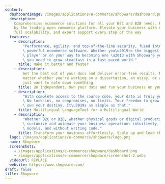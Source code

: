 ```yaml
---
content:
  dashboardImage: /images/applications/e-commerce/shopware/dashboard.png
  description:
    Comprehensive ecommerce solutions for all your B2C and B2B needs. Powered
    by the leading open commerce platform. Elevate your business with maximum flexibility,
    full scalability, and expert support every step of the way
  features:
    - description:
        "Performance, agility, and top-of-the-line security, fused into one\
        \ powerful ecommerce software. Whether you\u2019re the biggest global business\
        \ player or on your way to becoming one \u2013 with Shopware you have everything\
        \ you need to grow steadfast in a fast-paced world."
      title: Make it better and faster
    - description:
        Get the best out of your docs and deliver error-free results. No
        matter whether you're working on a dissertation, an essay, or a book, or you
        just want to note down something.
      title: Be independent. Own your data and run your business on your terms
    - description:
        "With complete access to the source code, your data is truly yours.\
        \ No lock-ins, no compromises, no limits. Your freedom to grow. Own your data,\
        \ own your destiny. It\u2019s as simple as that."
      title: Multilingual LanguageTool for a Multilingual World
    - description:
        "Whether B2C or B2B, whether physical goods or digital products \u2013\
        \ customize and automate your business operations intuitively, across all business\
        \ models, and without writing code."
      title: Transform your business effortlessly. Scale up and lead the way.
  logo: /images/applications/e-commerce/shopware/logo.png
  name: Shopware
  screenshots:
    - /images/applications/e-commerce/shopware/dashboard.png
    - /images/applications/e-commerce/shopware/screenshot-2.webp
  videoUrl: REPLACE
  website: https://www.shopware.com/
draft: false
title: Shopware
---
```

